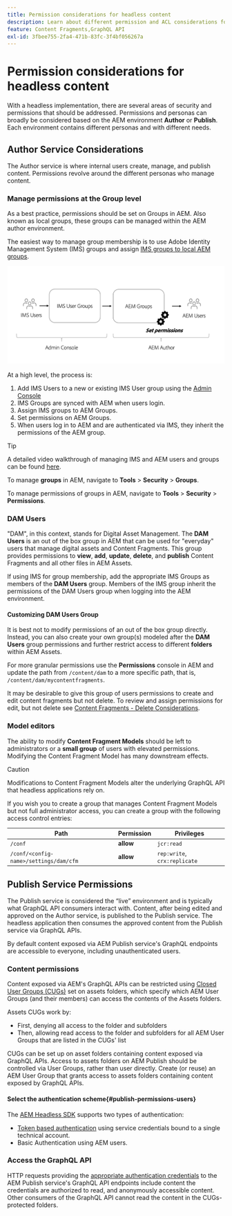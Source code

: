 ```yaml
---
title: Permission considerations for headless content
description: Learn about different permission and ACL considerations for a headless implementation with Adobe Experience Manager. Understand the different personas and potential permission levels needed for both Author and Publish environments.
feature: Content Fragments,GraphQL API
exl-id: 3fbee755-2fa4-471b-83fc-3f4bf056267a
---
```

# Permission considerations for headless content

With a headless implementation, there are several areas of security and permissions that should be addressed. Permissions and personas can broadly be considered based on the AEM environment **Author** or **Publish**. Each environment contains different personas and with different needs.

## Author Service Considerations

The Author service is where internal users create, manage, and publish content. Permissions revolve around the different personas who manage content.

### Manage permissions at the Group level

As a best practice, permissions should be set on Groups in AEM. Also known as local groups, these groups can be managed within the AEM author environment. 

The easiest way to manage group membership is to use Adobe Identity Management System (IMS) groups and assign [IMS groups to local AEM groups](https://experienceleague.adobe.com/docs/experience-manager-cloud-service/content/security/ims-support.html?lang=en#managing-permissions-in-aem). 

![Admin console permission flow](assets/admin-console-aem-group-permissions.png)

At a high level, the process is:

1. Add IMS Users to a new or existing IMS User group using the [Admin Console](https://adminconsole.adobe.com/)
1. IMS Groups are synced with AEM when users login.
1. Assign IMS groups to AEM Groups.
1. Set permissions on AEM Groups. 
1. When users log in to AEM and are authenticated via IMS, they inherit the permissions of the AEM group.

>[!TIP]
>
> A detailed video walkthrough of managing IMS and AEM users and groups can be found [here](https://experienceleague.adobe.com/docs/experience-manager-learn/cloud-service/accessing/overview.html).

To manage **groups** in AEM, navigate to **Tools** > **Security** > **Groups**.

To manage permissions of groups in AEM, navigate to **Tools** > **Security** > **Permissions**.

### DAM Users

"DAM", in this context, stands for Digital Asset Management. The **DAM Users** is an out of the box group in AEM that can be used for "everyday" users that manage digital assets and Content Fragments. This group provides permissions to **view**, **add**, **update**, **delete**, and **publish** Content Fragments and all other files in AEM Assets.

If using IMS for group membership, add the appropriate IMS Groups as members of the **DAM Users** group. Members of the IMS group inherit the permissions of the DAM Users group when logging into the AEM environment.

#### Customizing DAM Users Group

It is best not to modify permissions of an out of the box group directly. Instead, you can also create your own group(s) modeled after the **DAM Users** group permissions and further restrict access to different **folders** within AEM Assets.

For more granular permissions use the **Permissions** console in AEM and update the path from `/content/dam` to a more specific path, that is, `/content/dam/mycontentfragments`.

It may be desirable to give this group of users permissions to create and edit content fragments but not delete. To review and assign permissions for edit, but not delete see [Content Fragments - Delete Considerations](/help/sites-cloud/administering/content-fragments/delete-consideratiions.md).

### Model editors

The ability to modify **Content Fragment Models** should be left to administrators or a **small group** of users with elevated permissions. Modifying the Content Fragment Model has many downstream effects. 

>[!CAUTION]
>
>Modifications to Content Fragment Models alter the underlying GraphQL API that headless applications rely on.

If you wish you to create a group that manages Content Fragment Models but not full administrator access, you can create a group with the following access control entries:

| Path | Permission | Privileges|
|-----| -------------| ---------|
|`/conf`| **allow**    | `jcr:read` |
| `/conf/<config-name>/settings/dam/cfm` | **allow** | `rep:write`, `crx:replicate` |

## Publish Service Permissions

The Publish service is considered the “live” environment and is typically what GraphQL API consumers interact with. Content, after being edited and approved on the Author service, is published to the Publish service. The headless application then consumes the approved content from the Publish service via GraphQL APIs.

By default content exposed via AEM Publish service's GraphQL endpoints are accessible to everyone, including unauthenticated users. 

### Content permissions

Content exposed via AEM's GraphQL APIs can be restricted using [Closed User Groups (CUGs)](https://experienceleague.adobe.com/docs/experience-manager-learn/assets/advanced/closed-user-groups.html) set on assets folders, which specify which AEM User Groups (and their members) can access the contents of the Assets folders.

Assets CUGs work by: 

* First, denying all access to the folder and subfolders
* Then, allowing read access to the folder and subfolders for all AEM User Groups that are listed in the CUGs' list

CUGs can be set up on asset folders containing content exposed via GraphQL APIs. Access to assets folders on AEM Publish should be controlled via User Groups, rather than user directly. Create (or reuse) an AEM User Group that grants access to assets folders containing content exposed by GraphQL APIs.

#### Select the authentication scheme{#publish-permissions-users}

The [AEM Headless SDK](https://github.com/adobe/aem-headless-client-js#create-aemheadless-client) supports two types of authentication:

* [Token based authentication](/help/implementing/developing/introduction/generating-access-tokens-for-server-side-apis.md) using service credentials bound to a single technical account.
* Basic Authentication using AEM users.

### Access the GraphQL API

HTTP requests providing the [appropriate authentication credentials](https://github.com/adobe/aem-headless-client-js#create-aemheadless-client) to the AEM Publish service's GraphQL API endpoints include content the credentials are authorized to read, and anonymously accessible content. Other consumers of the GraphQL API cannot read the content in the CUGs-protected folders.
